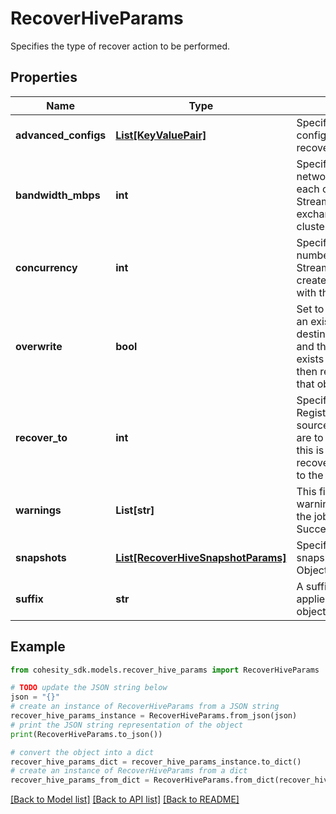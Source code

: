 # RecoverHiveParams

Specifies the type of recover action to be performed.

## Properties

Name | Type | Description | Notes
------------ | ------------- | ------------- | -------------
**advanced_configs** | [**List[KeyValuePair]**](KeyValuePair.md) | Specifies the advanced configuration for a recovery job. | [optional] 
**bandwidth_mbps** | **int** | Specifies the maximum network bandwidth that each concurrent IO Stream can use for exchanging data with the cluster. | [optional] 
**concurrency** | **int** | Specifies the maximum number of concurrent IO Streams that will be created to exchange data with the cluster. | [optional] 
**overwrite** | **bool** | Set to true to overwrite an existing object at the destination. If set to false, and the same object exists at the destination, then recovery will fail for that object. | [optional] 
**recover_to** | **int** | Specifies the &#39;Source Registration ID&#39; of the source where the objects are to be recovered. If this is not specified, the recovery job will recover to the original location. | [optional] 
**warnings** | **List[str]** | This field will hold the warnings in cases where the job status is SucceededWithWarnings. | [optional] [readonly] 
**snapshots** | [**List[RecoverHiveSnapshotParams]**](RecoverHiveSnapshotParams.md) | Specifies the local snapshot ids of the Objects to be recovered. | 
**suffix** | **str** | A suffix that is to be applied to all recovered objects. | [optional] 

## Example

```python
from cohesity_sdk.models.recover_hive_params import RecoverHiveParams

# TODO update the JSON string below
json = "{}"
# create an instance of RecoverHiveParams from a JSON string
recover_hive_params_instance = RecoverHiveParams.from_json(json)
# print the JSON string representation of the object
print(RecoverHiveParams.to_json())

# convert the object into a dict
recover_hive_params_dict = recover_hive_params_instance.to_dict()
# create an instance of RecoverHiveParams from a dict
recover_hive_params_from_dict = RecoverHiveParams.from_dict(recover_hive_params_dict)
```
[[Back to Model list]](../README.md#documentation-for-models) [[Back to API list]](../README.md#documentation-for-api-endpoints) [[Back to README]](../README.md)


